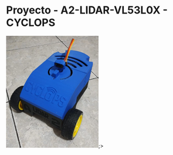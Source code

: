 <!-- Titulo del proyecto -->
# Proyecto - A2-LIDAR-VL53L0X - CYCLOPS

<!-- Logo -->
<div>
  <img src="https://github.com/tpII/2024-A2-LIDAR-Vl53l0/blob/master/Doc/Img/IMG-20250205-WA0008.jpg" width="50%">;>
</div>
